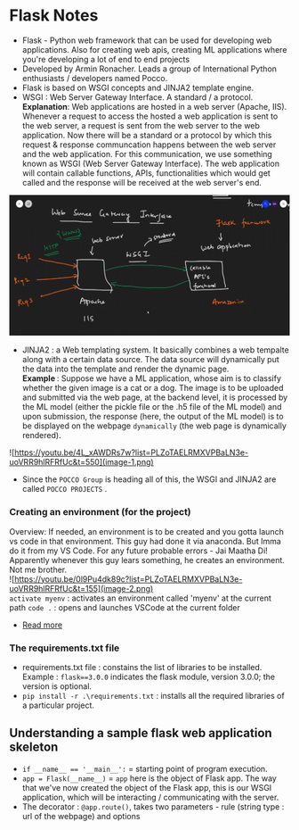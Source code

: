 # Flask Notes

- Flask - Python web framework that can be used for developing web applications. Also for creating web apis, creating ML applications where you're developing a lot of end to end projects
- Developed by Armin Ronacher. Leads a group of International Python enthusiasts / developers named Pocco. 
- Flask is based on WSGI concepts and JINJA2 template engine.
- WSGI : Web Server Gateway Interface. A standard / a protocol. <br>
<b>Explanation</b>: Web applications are hosted in a web server (Apache, IIS). Whenever a request to access the hosted a web application is sent to the web server, a request is sent from the web server to the web application. Now there will be a standard or a protocol by which this request & response communcation happens between the web server and the web application. For this communication, we use something known as WSGI (Web Server Gateway Interface). The web application will contain callable functions, APIs, functionalities which would get called and the response will be received at the web server's end. <br>

![](image.png) <br>

- JINJA2 : a Web templating system. It basically combines a web tempalte along with a certain data source. The data source will dynamically put the data into the template and render the dynamic page. <br>
<b>Example </b>: Suppose we have a ML application, whose aim is to classify whether the given image is a cat or a dog. The image is to be uploaded and submitted via the web page, at the backend level, it is processed by the ML model (either the pickle file or the .h5 file of the ML model) and upon submission, the response (here, the output of the ML model) is to be displayed on the webpage `dynamically` (the web page is dynamically rendered). <br>

![https://youtu.be/4L_xAWDRs7w?list=PLZoTAELRMXVPBaLN3e-uoVRR9hlRFRfUc&t=550](image-1.png) <br>

- Since the `POCCO Group` is heading all of this, the WSGI and JINJA2 are called `POCCO PROJECTS` .

### Creating an environment (for the project)
Overview: If needed, an environment is to be created and you gotta launch vs code in that environment. This guy had done it via anaconda. But Imma do it from my VS Code. For any future probable errors - Jai Maatha Di!
<br>
Apparently whenever this guy lears something, he creates an environment. Not me brother.
<br>
![https://youtu.be/0l9Pu4dk89c?list=PLZoTAELRMXVPBaLN3e-uoVRR9hlRFRfUc&t=155](image-2.png)
<br>
`activate myenv` : activates an environment called 'myenv' at the current path
`code .` : opens and launches VSCode at the current folder
<br>
- [Read more](https://dev.to/mursalfk/setup-flask-on-windows-system-using-vs-code-4p9j)

### The requirements.txt file
- requirements.txt file : constains the list of libraries to be installed. Example : `flask==3.0.0` indicates the flask module, version 3.0.0; the version is optional.
- `pip install -r .\requirements.txt` : installs all the required libraries of a particular project.

## Understanding a sample flask web application skeleton
- `if __name__ == '__main__':` = starting point of program execution.
- `app = Flask(__name__)` = `app` here is the object of Flask app. The way that we've now created the object of the Flask app, this is our WSGI application, which will be interacting / communicating with the server.
- The decorator : `@app.route()`, takes two parameters - rule (string type : url of the webpage) and options